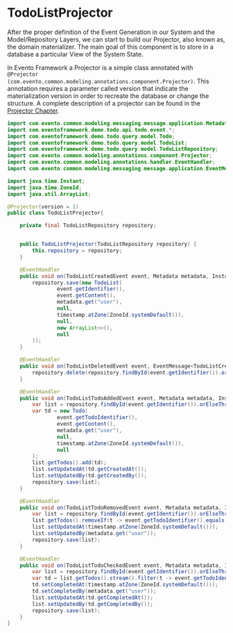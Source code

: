 # TodoListProjector

After the proper definition of the Event Generation in our System and the Model/Repository Layers, we can start to build our Projector, also known as, the domain materializer. The main goal of this component is to store in a database a particular View of the System State.

In Evento Framework a Projector is a simple class annotated with `@Projector (com.evento.common.modeling.annotations.component.Projector)`. This annotation requires a parameter called version that indicate the materialization version in order to recreate the database or change the structure. A complete description of a projector can be found in the [Projector Chapter](../../../evento-framework/component/projector/).

```java
import com.evento.common.modeling.messaging.message.application.Metadata;
import com.eventoframework.demo.todo.api.todo.event.*;
import com.eventoframework.demo.todo.query.model.Todo;
import com.eventoframework.demo.todo.query.model.TodoList;
import com.eventoframework.demo.todo.query.model.TodoListRepository;
import com.evento.common.modeling.annotations.component.Projector;
import com.evento.common.modeling.annotations.handler.EventHandler;
import com.evento.common.modeling.messaging.message.application.EventMessage;

import java.time.Instant;
import java.time.ZoneId;
import java.util.ArrayList;

@Projector(version = 1)
public class TodoListProjector{

    private final TodoListRepository repository;


    public TodoListProjector(TodoListRepository repository) {
        this.repository = repository;
    }

    @EventHandler
    public void on(TodoListCreatedEvent event, Metadata metadata, Instant timestamp) {
        repository.save(new TodoList(
                event.getIdentifier(),
                event.getContent(),
                metadata.get("user"),
                null,
                timestamp.atZone(ZoneId.systemDefault()),
                null,
                new ArrayList<>(),
                null
        ));
    }

    @EventHandler
    public void on(TodoListDeletedEvent event, EventMessage<TodoListCreatedEvent> message) {
        repository.delete(repository.findById(event.getIdentifier()).orElseThrow());
    }

    @EventHandler
    public void on(TodoListTodoAddedEvent event, Metadata metadata, Instant timestamp) {
        var list = repository.findById(event.getIdentifier()).orElseThrow();
        var td = new Todo(
                event.getTodoIdentifier(),
                event.getContent(),
                metadata.get("user"),
                null,
                timestamp.atZone(ZoneId.systemDefault()),
                null
        );
        list.getTodos().add(td);
        list.setUpdatedAt(td.getCreatedAt());
        list.setUpdatedBy(td.getCreatedBy());
        repository.save(list);
    }

    @EventHandler
    public void on(TodoListTodoRemovedEvent event, Metadata metadata, Instant timestamp) {
        var list = repository.findById(event.getIdentifier()).orElseThrow();
        list.getTodos().removeIf(t -> event.getTodoIdentifier().equals(t.getIdentifier()));
        list.setUpdatedAt(timestamp.atZone(ZoneId.systemDefault()));
        list.setUpdatedBy(metadata.get("user"));
        repository.save(list);
    }

    @EventHandler
    public void on(TodoListTodoCheckedEvent event, Metadata metadata, Instant timestamp) {
        var list = repository.findById(event.getIdentifier()).orElseThrow();
        var td = list.getTodos().stream().filter(t -> event.getTodoIdentifier().equals(t.getIdentifier())).findFirst().orElseThrow();
        td.setCompletedAt(timestamp.atZone(ZoneId.systemDefault()));
        td.setCompletedBy(metadata.get("user"));
        list.setUpdatedAt(td.getCompletedAt());
        list.setUpdatedBy(td.getCompletedBy());
        repository.save(list);
    }
}
```
